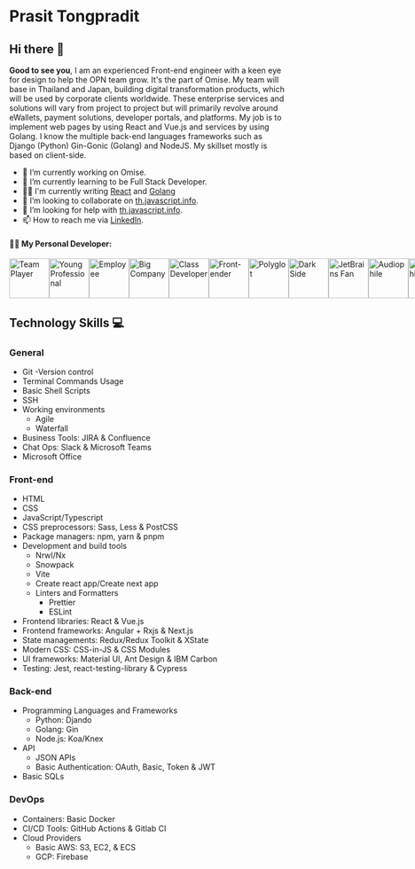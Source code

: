 # Prasit Tongpradit
## Hi there 👋

**Good to see you**, I am an experienced Front-end engineer with a keen eye for design to help the OPN team grow. It's the part of Omise. My team will base in Thailand and Japan, building digital transformation products, which will be used by corporate clients worldwide. These enterprise services and solutions will vary from project to project but will primarily revolve around eWallets, payment solutions, developer portals, and platforms. My job is to implement web pages by using React and Vue.js and services by using Golang. I know the multiple back-end languages frameworks such as Django (Python) Gin-Gonic (Golang) and NodeJS. My skillset mostly is based on client-side.


- 🔭 I’m currently working on Omise.
- 🌱 I’m currently learning to be Full Stack Developer.
- ✍🏻 I'm currently writing [React](https://github.com/facebook/react) and [Golang](https://github.com/golang/go)
- 👯 I’m looking to collaborate on [th.javascript.info](https://github.com/javascript-tutorial/th.javascript.info).
- 🤔 I’m looking for help with [th.javascript.info](https://github.com/javascript-tutorial/th.javascript.info).
- 📫 How to reach me via [LinkedIn](https://www.linkedin.com/in/prasit-tongpradit/).


#### 👨‍💻 My Personal Developer:

<div style="display: flex;">
  <img src="https://resources.jetbrains.com/storage/infographics/images/dv-2020/badge_team_player.svg" width="72" alt="Team Player">
  <img src="https://resources.jetbrains.com/storage/infographics/images/dv-2020/badge_young_professional.svg" width="72" alt="Young Professional">
  <img src="https://resources.jetbrains.com/storage/infographics/images/dv-2020/badge_employee.svg" width="72" alt="Employee">
  <img src="https://resources.jetbrains.com/storage/infographics/images/dv-2020/badge_big_company.svg" width="72" alt="Big Company">
  <img src="https://resources.jetbrains.com/storage/infographics/images/dv-2020/badge_class_developer.svg" width="72" alt="Class Developer">
  <img src="https://resources.jetbrains.com/storage/infographics/images/dv-2020/badge_front-ender.svg" width="72" alt="Front-ender">
  <img src="https://resources.jetbrains.com/storage/infographics/images/dv-2020/badge_polyglot.svg" width="72" alt="Polyglot">
  <img src="https://resources.jetbrains.com/storage/infographics/images/dv-2020/badge_dark_side.svg" width="72" alt="Dark Side">
  <img src="https://resources.jetbrains.com/storage/infographics/images/dv-2020/badge_jb_fan.svg" width="72" alt="JetBrains Fan">
  <img src="https://resources.jetbrains.com/storage/infographics/images/dv-2020/badge_audiophile.svg" width="72" alt="Audiophile">
  <img src="https://resources.jetbrains.com/storage/infographics/images/dv-2020/badge_bibliophile.svg" width="72" alt="Bibliophile">
  <img src="https://resources.jetbrains.com/storage/infographics/images/dv-2020/badge_gamer.svg" width="72" alt="Gamer">
</div>


## Technology Skills 💻

### General

- Git -Version control
- Terminal Commands Usage
- Basic Shell Scripts
- SSH
- Working environments
  - Agile
  - Waterfall
- Business Tools: JIRA & Confluence
- Chat Ops: Slack & Microsoft Teams
- Microsoft Office

### Front-end

- HTML
- CSS
- JavaScript/Typescript
- CSS preprocessors: Sass, Less & PostCSS
- Package managers: npm, yarn & pnpm
- Development and build tools
  - Nrwl/Nx
  - Snowpack
  - Vite
  - Create react app/Create next app
  - Linters and Formatters
    -  Prettier
    -  ESLint
- Frontend libraries: React & Vue.js
- Frontend frameworks: Angular + Rxjs & Next.js
- State managements: Redux/Redux Toolkit & XState
- Modern CSS: CSS-in-JS & CSS Modules
- UI frameworks: Material UI, Ant Design & IBM Carbon
- Testing: Jest, react-testing-library & Cypress

### Back-end

- Programming Languages and Frameworks
  - Python: Djando
  - Golang: Gin
  - Node.js: Koa/Knex
- API
  - JSON APIs
  - Basic Authentication: OAuth, Basic, Token & JWT
- Basic SQLs

### DevOps

- Containers: Basic Docker
- CI/CD Tools: GitHub Actions & Gitlab CI
- Cloud Providers
  - Basic AWS: S3, EC2, & ECS
  - GCP: Firebase


<!--
**EpicHigh/Epichigh** is a ✨ _special_ ✨ repository because its `README.md` (this file) appears on your GitHub profile.

Here are some ideas to get you started:

- 🔭 I’m currently working on ...
- 🌱 I’m currently learning ...
- 👯 I’m looking to collaborate on ...
- 🤔 I’m looking for help with ...
- 💬 Ask me about ...
- 📫 How to reach me: ...
- 😄 Pronouns: ...
- ⚡ Fun fact: ...
-->
